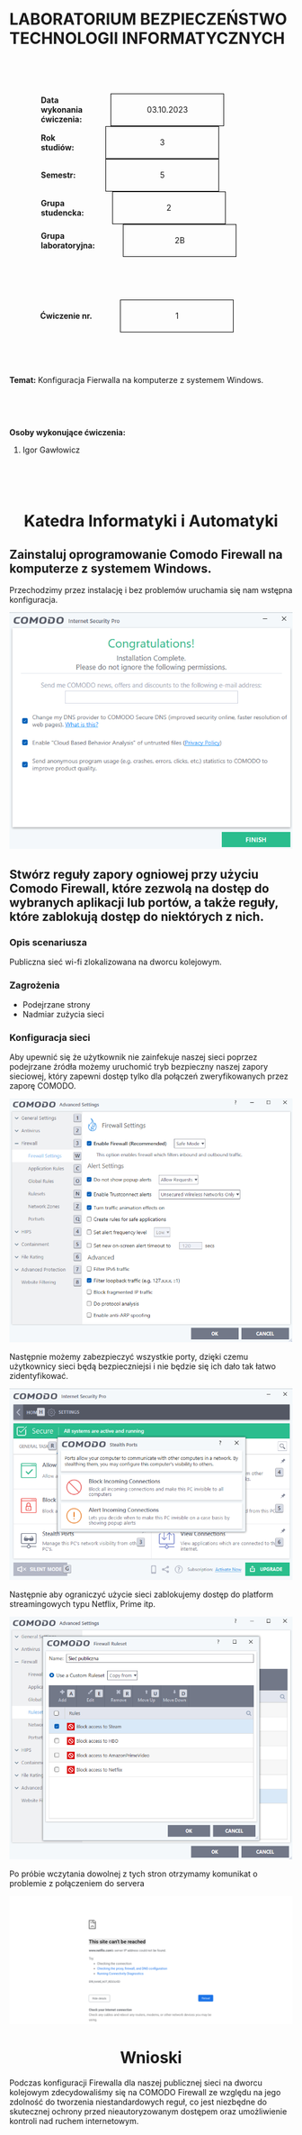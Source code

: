 <style>
h1, h4 {
    border-bottom: 0;
    display:flex;
    flex-direction: column;
    align-items: center;
      }
      
centerer{
    display: grid;
    grid-template-columns: 6fr 1fr 4fr;
    grid-template-rows: 1fr;

}
rectangle{
    border: 1px solid black;
    margin: 0px 50px 0px 50px;
    width: 200px;
    height: 4em;
    display: flex;
    flex-direction: column;
    align-items: center;
    justify-items: center;
}
Ltext{
    margin: auto auto auto 0;
    font-weight: bold;
    margin-left: 4em
}
Rtext{
    margin: auto;
}

row {
    display: flex;
    flex-direction: row;
    align-items: center;
    justify-content: center; 
}
 </style>
<h1>LABORATORIUM BEZPIECZEŃSTWO TECHNOLOGII INFORMATYCZNYCH</h1>

&nbsp;

&nbsp;

<style>

</style>

<centerer>
    <Ltext>Data wykonania ćwiczenia:</Ltext>
    <div align="center">
        <rectangle>
            <Rtext>03.10.2023</Rtext>
        </rectangle>
    </div>
</centerer>

<centerer>
    <Ltext>Rok studiów:</Ltext>
    <div align="center">
        <rectangle>
            <Rtext>3</Rtext>
        </rectangle>
    </div>
</centerer>

<centerer>
    <Ltext>Semestr:</Ltext>
    <div align="center">
        <rectangle>
            <Rtext>5</Rtext>
        </rectangle>
    </div>
</centerer>

<centerer>
    <Ltext>Grupa studencka:</Ltext>
    <div align="center">
        <rectangle>
            <Rtext>2</Rtext>
        </rectangle>
    </div>
</centerer>

<centerer>
    <Ltext>Grupa laboratoryjna:</Ltext>
    <div align="center">
        <rectangle>
            <Rtext>2B</Rtext>
        </rectangle>
    </div>
</centerer>

&nbsp;

&nbsp;

<row>
    <b>Ćwiczenie nr.</b>
    <rectangle>
        <Rtext>1</Rtext>
    </rectangle>
</row>

&nbsp;

&nbsp;

<b>Temat: </b> Konfiguracja Fierwalla na komputerze z systemem Windows.

&nbsp;

&nbsp;

<b>Osoby wykonujące ćwiczenia: </b>

1. Igor Gawłowicz

&nbsp;

&nbsp;

<h1>Katedra Informatyki i Automatyki</h1>

<div style="page-break-after: always;"></div>

## Zainstaluj oprogramowanie Comodo Firewall na komputerze z systemem Windows.

Przechodzimy przez instalację i bez problemów uruchamia się nam wstępna konfiguracja.

![z1](z1.png)

## Stwórz reguły zapory ogniowej przy użyciu Comodo Firewall, które zezwolą na dostęp do wybranych aplikacji lub portów, a także reguły, które zablokują dostęp do niektórych z nich.

### Opis scenariusza

Publiczna sieć wi-fi zlokalizowana na dworcu kolejowym.

### Zagrożenia

- Podejrzane strony
- Nadmiar zużycia sieci

### Konfiguracja sieci

Aby upewnić się że użytkownik nie zainfekuje naszej sieci poprzez podejrzane źródła możemy uruchomić tryb bezpieczny naszej zapory sieciowej, który zapewni dostęp tylko dla połączeń zweryfikowanych przez zaporę COMODO.

![z2](z2.png)

Następnie możemy zabezpieczyć wszystkie porty, dzięki czemu użytkownicy sieci będą bezpieczniejsi i nie będzie się ich dało tak łatwo zidentyfikować.

![z3](z3.png)

Następnie aby ograniczyć użycie sieci zablokujemy dostęp do platform streamingowych typu Netflix, Prime itp.

![z4](z4.png)

Po próbie wczytania dowolnej z tych stron otrzymamy komunikat o problemie z połączeniem do servera

![z5](z5.png)

# Wnioski

Podczas konfiguracji Firewalla dla naszej publicznej sieci na dworcu kolejowym zdecydowaliśmy się na COMODO Firewall ze względu na jego zdolność do tworzenia niestandardowych reguł, co jest niezbędne do skutecznej ochrony przed nieautoryzowanym dostępem oraz umożliwienie kontroli nad ruchem internetowym.
